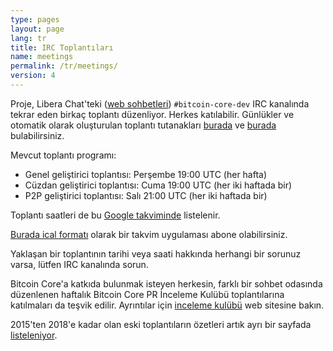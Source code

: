```yaml
---
type: pages
layout: page
lang: tr
title: IRC Toplantıları
name: meetings
permalink: /tr/meetings/
version: 4
---
```

Proje, Libera Chat'teki ([web sohbetleri][bitcoin-core-dev-IRC-webchat]) `#bitcoin-core-dev` IRC 
kanalında tekrar eden birkaç toplantı düzenliyor. Herkes katılabilir. 
Günlükler ve otomatik olarak oluşturulan toplantı tutanakları [burada][meetbot] 
ve [burada][schnelli] bulabilirsiniz.

Mevcut toplantı programı:

- Genel geliştirici toplantısı: Perşembe 19:00 UTC (her hafta)
- Cüzdan geliştirici toplantısı: Cuma 19:00 UTC (her iki haftada bir)
- P2P geliştirici toplantısı: Salı 21:00 UTC (her iki haftada bir)

Toplantı saatleri de bu [Google takviminde][meeting
calendar] listelenir.

[Burada ical formatı][meeting calendar ical] olarak bir takvim uygulaması abone olabilirsiniz.

Yaklaşan bir toplantının tarihi veya saati hakkında herhangi bir 
sorunuz varsa, lütfen IRC kanalında sorun.

Bitcoin Core'a katkıda bulunmak isteyen herkesin, farklı 
bir sohbet odasında düzenlenen haftalık Bitcoin Core PR 
İnceleme Kulübü toplantılarına katılmaları da teşvik edilir. 
Ayrıntılar için [inceleme kulübü][review club] web sitesine bakın.

2015'ten 2018'e kadar olan eski toplantıların özetleri artık ayrı bir sayfada [listeleniyor][summaries].

[bitcoin-core-dev-IRC-webchat]: https://web.libera.chat/#bitcoin-core-dev
[meetbot]: http://www.erisian.com.au/meetbot/bitcoin-core-dev/
[schnelli]: https://bitcoin.jonasschnelli.ch/ircmeetings/logs/bitcoin-core-dev/
[meeting calendar]: https://calendar.google.com/calendar?cid=MTFwcXZkZ3BkOTlubGliZjliYTg2MXZ1OHNAZ3JvdXAuY2FsZW5kYXIuZ29vZ2xlLmNvbQ
[meeting calendar ical]: https://calendar.google.com/calendar/ical/11pqvdgpd99nlibf9ba861vu8s%40group.calendar.google.com/public/basic.ics
[review club]: https://bitcoincore.reviews/
[summaries]: /en/meeting-summaries/